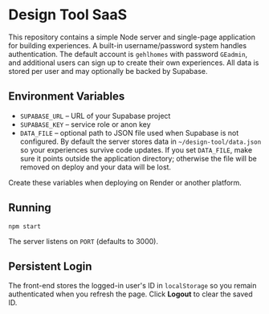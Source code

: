 # Design Tool SaaS

This repository contains a simple Node server and single-page application for building experiences. A built-in username/password system handles authentication. The default account is `gehlhomes` with password `GEadmin`, and additional users can sign up to create their own experiences. All data is stored per user and may optionally be backed by Supabase.

## Environment Variables

- `SUPABASE_URL` – URL of your Supabase project
- `SUPABASE_KEY` – service role or anon key
- `DATA_FILE` – optional path to JSON file used when Supabase is not configured.
  By default the server stores data in `~/design-tool/data.json` so your
  experiences survive code updates. If you set `DATA_FILE`, make sure it points
  outside the application directory; otherwise the file will be removed on
  deploy and your data will be lost.

Create these variables when deploying on Render or another platform.

## Running

```
npm start
```

The server listens on `PORT` (defaults to 3000).

## Persistent Login

The front-end stores the logged-in user's ID in `localStorage` so you remain
authenticated when you refresh the page. Click **Logout** to clear the saved
ID.
